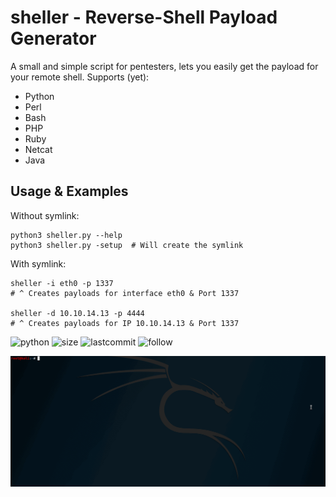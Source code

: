 # sheller - Reverse-Shell Payload Generator
A small and simple script for pentesters, lets you easily get the payload for your remote shell.
Supports (yet):
* Python
* Perl
* Bash
* PHP
* Ruby
* Netcat
* Java   

## Usage & Examples   
Without symlink:   
```
python3 sheller.py --help
python3 sheller.py -setup  # Will create the symlink
```   

With symlink:   

```
sheller -i eth0 -p 1337
# ^ Creates payloads for interface eth0 & Port 1337

sheller -d 10.10.14.13 -p 4444
# ^ Creates payloads for IP 10.10.14.13 & Port 1337
```

![python](https://img.shields.io/pypi/pyversions/Django.svg)
![size](https://img.shields.io/github/size/ak-wa/sheller/sheller.py.svg)
![lastcommit](https://img.shields.io/github/last-commit/ak-wa/sheller.svg)
![follow](https://img.shields.io/github/followers/ak-wa.svg?label=Follow&style=social)

![](sheller.gif)  

